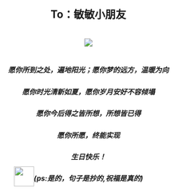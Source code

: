 <link rel="stylesheet" href="">
<link rel="stylesheet" href="https://file.oss1.365sn.cn/public/css/swiper.min.css">
<link rel="stylesheet" href="https://daneden.github.io/animate.css/animate.min.css">
<script src="https://file.oss1.365sn.cn/public/js/swiper.min.js"></script>
<style>
    body,html{width:100%;height:100%;margin:0;padding:0;background: url(https://ss1.bdstatic.com/70cFuXSh_Q1YnxGkpoWK1HF6hhy/it/u=3367609168,3168769865&fm=26&gp=0.jpg) no-repeat center;background-size: cover;}
    .swiper-container,.swiper-wrapper,.swiper-slide{height:100%;}
    .text-center{text-align: center;}
    .container{padding:0 10px;width:100%;height:100%;}
    .slide1{}
    h2{padding-top: 60px;text-shadow: 5px 5px 5px #ffffff;text-align: center;}
    .img-content{position: relative;}
    .small-img{width:40px;height:40px;position:absolute;top:-15px;left: -40px;}
    .pull-left{float:left;}
</style>
    <div class="swiper-container">
        <div class="swiper-wrapper">
            <div class="swiper-slide">
                <div class="container">
                    <h2>To：敏敏小朋友</h2>
                    <br>
                    <div class="text-center">
                        <img class="center" src="https://timgsa.baidu.com/timg?image&quality=80&size=b9999_10000&sec=1568890203269&di=b03b99d165688f6831655822bac34139&imgtype=0&src=http%3A%2F%2Fhbimg.b0.upaiyun.com%2F38bbcad30508b5aaba3c81ca98600a7b5795f5139ee2-Mkbw4J_fw658">
                    </div>
                    <br>
                    <h5 class="text-center">愿你所到之处，遍地阳光；愿你梦的远方，温暖为向</h5>
                    <h5 class="text-center">愿你时光清新如夏，愿你岁月安好不容倾塌</h5>
                    <h5 class="text-center">愿你今后得之皆所想，所想皆已得</h5>
                    <h5 class="text-center">愿你所愿，终能实现</h5>
                    <h5 class="text-center">生日快乐！</h5>
                    <h5 class="text-center">
                            <span class="img-content">
                                    <img class="small-img" src="http://a3.qpic.cn/psb?/V14BAjdy4dBRvr/ZtR27gDaeXtdbEqZa.Lk3AAu2G6bdmBjckCK4QKopwE!/m/dL4AAAAAAAAAnull&bo=9AH0AQAAAAADByI!&rf=photolist&t=5">
                                    (ps:是的，句子是抄的,祝福是真的)
                            </span>
                    </h5>
                </div>
            </div>
            <div class="swiper-slide">
            </div>
            <div class="swiper-slide">slider3</div>
        </div>
    </div>
<script> 
var mySwiper = new Swiper('.swiper-container', {
    autoplay: 5000,
})
</script>
